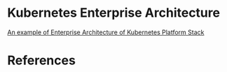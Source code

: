 # Kubernetes Enterprise Architecture

[An example of Enterprise Architecture of Kubernetes Platform Stack]()


# References